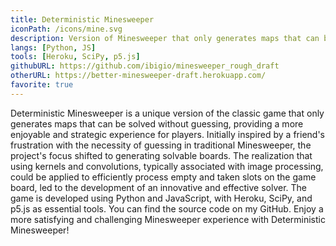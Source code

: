```yaml
---
title: Deterministic Minesweeper
iconPath: /icons/mine.svg
description: Version of Minesweeper that only generates maps that can be solved without guessing. (You can play it!)
langs: [Python, JS]
tools: [Heroku, SciPy, p5.js]
githubURL: https://github.com/ibigio/minesweeper_rough_draft
otherURL: https://better-minesweeper-draft.herokuapp.com/
favorite: true
---
```


Deterministic Minesweeper is a unique version of the classic game that only generates maps that can be solved without guessing, providing a more enjoyable and strategic experience for players. Initially inspired by a friend's frustration with the necessity of guessing in traditional Minesweeper, the project's focus shifted to generating solvable boards. The realization that using kernels and convolutions, typically associated with image processing, could be applied to efficiently process empty and taken slots on the game board, led to the development of an innovative and effective solver. The game is developed using Python and JavaScript, with Heroku, SciPy, and p5.js as essential tools. You can find the source code on my GitHub. Enjoy a more satisfying and challenging Minesweeper experience with Deterministic Minesweeper!
